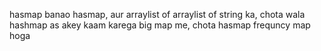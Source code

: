 hasmap banao hasmap, aur arraylist of arraylist of string ka, chota wala hashmap as akey kaam karega big map me, chota hasmap frequncy map hoga
